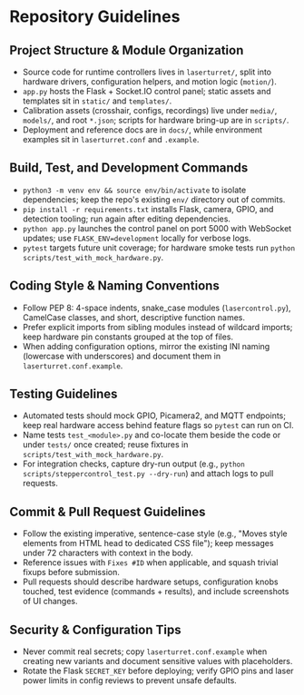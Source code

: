 # Repository Guidelines

## Project Structure & Module Organization
- Source code for runtime controllers lives in `laserturret/`, split into hardware drivers, configuration helpers, and motion logic (`motion/`).
- `app.py` hosts the Flask + Socket.IO control panel; static assets and templates sit in `static/` and `templates/`.
- Calibration assets (crosshair, configs, recordings) live under `media/`, `models/`, and root `*.json`; scripts for hardware bring-up are in `scripts/`.
- Deployment and reference docs are in `docs/`, while environment examples sit in `laserturret.conf` and `.example`.

## Build, Test, and Development Commands
- `python3 -m venv env && source env/bin/activate` to isolate dependencies; keep the repo's existing `env/` directory out of commits.
- `pip install -r requirements.txt` installs Flask, camera, GPIO, and detection tooling; run again after editing dependencies.
- `python app.py` launches the control panel on port 5000 with WebSocket updates; use `FLASK_ENV=development` locally for verbose logs.
- `pytest` targets future unit coverage; for hardware smoke tests run `python scripts/test_with_mock_hardware.py`.

## Coding Style & Naming Conventions
- Follow PEP 8: 4-space indents, snake_case modules (`lasercontrol.py`), CamelCase classes, and short, descriptive function names.
- Prefer explicit imports from sibling modules instead of wildcard imports; keep hardware pin constants grouped at the top of files.
- When adding configuration options, mirror the existing INI naming (lowercase with underscores) and document them in `laserturret.conf.example`.

## Testing Guidelines
- Automated tests should mock GPIO, Picamera2, and MQTT endpoints; keep real hardware access behind feature flags so `pytest` can run on CI.
- Name tests `test_<module>.py` and co-locate them beside the code or under `tests/` once created; reuse fixtures in `scripts/test_with_mock_hardware.py`.
- For integration checks, capture dry-run output (e.g., `python scripts/steppercontrol_test.py --dry-run`) and attach logs to pull requests.

## Commit & Pull Request Guidelines
- Follow the existing imperative, sentence-case style (e.g., "Moves style elements from HTML head to dedicated CSS file"); keep messages under 72 characters with context in the body.
- Reference issues with `Fixes #ID` when applicable, and squash trivial fixups before submission.
- Pull requests should describe hardware setups, configuration knobs touched, test evidence (commands + results), and include screenshots of UI changes.

## Security & Configuration Tips
- Never commit real secrets; copy `laserturret.conf.example` when creating new variants and document sensitive values with placeholders.
- Rotate the Flask `SECRET_KEY` before deploying; verify GPIO pins and laser power limits in config reviews to prevent unsafe defaults.
